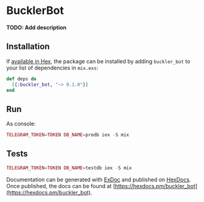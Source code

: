 # BucklerBot

**TODO: Add description**

## Installation

If [available in Hex](https://hex.pm/docs/publish), the package can be installed
by adding `buckler_bot` to your list of dependencies in `mix.exs`:

```elixir
def deps do
  [{:buckler_bot, "~> 0.1.0"}]
end
```

## Run

As console:

```elixir
TELEGRAM_TOKEN=TOKEN DB_NAME=prodb iex -S mix
```

## Tests

```elixir
TELEGRAM_TOKEN=TOKEN DB_NAME=testdb iex -S mix
```

Documentation can be generated with [ExDoc](https://github.com/elixir-lang/ex_doc)
and published on [HexDocs](https://hexdocs.pm). Once published, the docs can
be found at [https://hexdocs.pm/buckler_bot](https://hexdocs.pm/buckler_bot).
